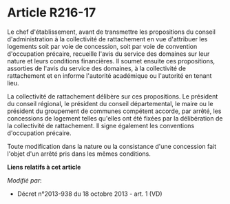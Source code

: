 # Article R216-17

Le chef d'établissement, avant de transmettre les propositions du conseil d'administration à la collectivité de rattachement
en vue d'attribuer les logements soit par voie de concession, soit par voie de convention d'occupation précaire, recueille
l'avis du service des domaines sur leur nature et leurs conditions financières. Il soumet ensuite ces propositions, assorties
de l'avis du service des domaines, à la collectivité de rattachement et en informe l'autorité académique ou l'autorité en
tenant lieu. 

La collectivité de rattachement délibère sur ces propositions. Le président du conseil régional, le président du conseil
départemental, le maire ou le président du groupement de communes compétent accorde, par arrêté, les concessions de logement
telles qu'elles ont été fixées par la délibération de la collectivité de rattachement. Il signe également les conventions
d'occupation précaire. 

Toute modification dans la nature ou la consistance d'une concession fait l'objet d'un arrêté pris dans les mêmes conditions.

**Liens relatifs à cet article**

_Modifié par_:

  - Décret n°2013-938 du 18 octobre 2013 - art. 1 (VD)

